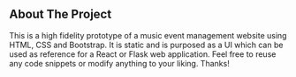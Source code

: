 ## About The Project

This is a high fidelity prototype of a music event management website using HTML, CSS and Bootstrap. It is static and is purposed as a UI which can be used as reference for a React or Flask web application. Feel free to reuse any code snippets or modify anything to your liking. Thanks!
